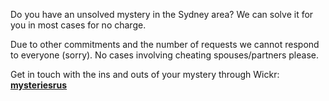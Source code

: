 Do you have an unsolved mystery in the Sydney area? We can solve it for you in most cases for no charge.

Due to other commitments and the number of requests we cannot respond to everyone (sorry). No cases involving cheating spouses/partners please.

Get in touch with the ins and outs of your mystery through Wickr: [**mysteriesrus**](https://www.wickr.com/)
